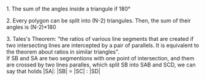 <p>1. The sum of the angles inside a triangule if 180°</p>
<p>2. Every polygon can be split into (N-2) triangules. Then, the sum of their angles is (N-2)*180</p>
<p>3. Tales's Theorem: "the ratios of various line segments that are created if two intersecting lines are intercepted by a pair of parallels. It is equivalent to the theorem about ratios in similar triangles".<br>
If SB and SA are two segmentions with one point of intersection, and them are crossed by two lines paralles, which split SB into SAB and SCD, we can say that holds |SA|: |SB| = |SC| : |SD| 
</p>